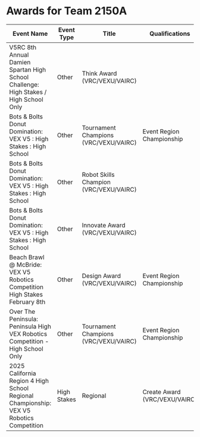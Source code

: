 # Awards for Team 2150A

| Event Name | Event Type | Title | Qualifications |
|------------|------------|-------|----------------|
| V5RC 8th Annual Damien Spartan High School Challenge: High Stakes / High School Only | Other | Think Award (VRC/VEXU/VAIRC) |  |
| Bots & Bolts Donut Domination: VEX V5 : High Stakes : High School | Other | Tournament Champions (VRC/VEXU/VAIRC) | Event Region Championship |
| Bots & Bolts Donut Domination: VEX V5 : High Stakes : High School | Other | Robot Skills Champion (VRC/VEXU/VAIRC) |  |
| Bots & Bolts Donut Domination: VEX V5 : High Stakes : High School | Other | Innovate Award (VRC/VEXU/VAIRC) |  |
| Beach Brawl @ McBride: VEX V5 Robotics Competition High Stakes February 8th | Other | Design Award (VRC/VEXU/VAIRC) | Event Region Championship |
| Over The Peninsula: Peninsula High VEX Robotics Competition - High School Only | Other | Tournament Champions (VRC/VEXU/VAIRC) | Event Region Championship |
| 2025 California Region 4 High School Regional Championship: VEX V5 Robotics Competition | High Stakes | Regional | Create Award (VRC/VEXU/VAIRC) | World Championship |
